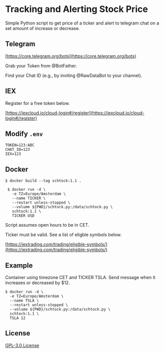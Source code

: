 # Tracking and Alerting Stock Price
Simple Python script to get price of a ticker and alert to telegram chat on a set amount of increase or decrease.

## Telegram
[https://core.telegram.org/bots](https://core.telegram.org/bots)

Grab your Token from @BotFather.

Find your Chat ID (e.g., by inviting @RawDataBot to your channel).

## IEX
Register for a free token below.

[https://iexcloud.io/cloud-login#/register](https://iexcloud.io/cloud-login#/register)

## Modify `.env`
```
TOKEN=123:ABC
CHAT_ID=123
IEX=123
```

## Docker
`$ docker build --tag schtock:1.1 .`

```
 $ docker run -d \
   -e TZ=Europe/Amsterdam \
   --name TICKER \
   --restart unless-stopped \
   --volume ${PWD}/schtock.py:/data/schtock.py \
   schtock:1.1 \
   TICKER USD
```
Script assumes open hours to be in CET.

Ticker must be valid. See a list of eligble symbols below.

[https://iextrading.com/trading/eligible-symbols/](https://iextrading.com/trading/eligible-symbols/)

## Example
Container using timezone CET and TICKER TSLA. Send message when it increases or decreased by $12.

```
$ docker run -d \
  -e TZ=Europe/Amsterdam \
  --name TSLA \
  --restart unless-stopped \
  --volume ${PWD}/schtock.py:/data/schtock.py \
  schtock:1.1 \
  TSLA 12
```

## License
[GPL-3.0 License](https://github.com/badsko/schtock/blob/master/LICENSE)
